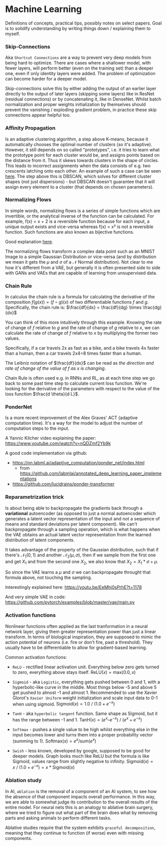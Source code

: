# Machine Learning

Definitions of concepts, practical tips, possibly notes on select papers. Goal is to solidify understanding by writing things down / explaining them to myself.


### Skip-Connections 

Aka `Shortcut Connections` are a way to prevent very deep models from being hard to optimize. There are cases where a shallower model, with fewer layers, will perform better (even on the training set) than a deeper one, even if only identity layers were added. The problem of optimization can become harder for a deeper model.

Skip-connections solve this by either adding the output of an earlier layer directly to the output of later layers (skipping some layers) like in ResNet (residual connections) or by concatenating it, like in DenseNet. Whilst batch normalization and proper weights initialization by themselves should prevent the vanishing / exploding gradient problem, in practice these skip connections appear helpful too.

### Affinity Propagation

Is an adaptive clustering algorithm, a step above K-means, because it automatically chooses the optimal number of clusters (so it's adaptive). However, it still depends on so called "prototypes", i.e. it tries to learn what the prototype point for each cluster would be, and assigns points based on the distance from it. Thus it skews towards clusters in the shape of circles. This leads to incorrect assignments when the data consists of e.g. two crescents latching onto each other. An example of such a case can be seen [here](https://youtu.be/5O4aPDpRHpA?t=667). The step above this is DBSCAN, which solves for different cluster shapes (not just dispersions) - but DBSCAN doesn't guarantee that it will assign every element to a cluster (that depends on chosen parameters).

### Normalizing Flows

In simple words, normalizing flows is a series of simple functions which are invertible, or the analytical inverse of the function can be calculated. For example, f(x) = x + 2 is a reversible function because for each input, a unique output exists and vice-versa whereas f(x) = x² is not a reversible function. Such functions are also known as bijective functions.

Good explanation [here](https://towardsdatascience.com/introduction-to-normalizing-flows-d002af262a4b). 

The normalizing flows transform a complex data point such as an MNIST Image to a simple Gaussian Distribution or vice-versa (and by distribution we mean it gets the $\mu$ and $\sigma$ of a $\mathcal{N}$ Normal distribution). Not clear to me how it's different from a VAE, but generally it is often presented side to side with GANs and VAEs that are capable of learning from unsupervised data.


### Chain Rule

In calculus the chain rule is a formula for calculating the derivative of the composition $f(g(x)) = (f \circ g)(x)$ of two differentiable functions $f$ and $g$.
Specifically, the chain rule is: $\frac{df}{dx} = \frac{df}{dg} \times \frac{dg}{dx}$

You can think of this more intuitively through this example. Knowing the rate of change of $f$ relative to $g$ and the rate of change of $g$ relative to $x$, we can calculate the rate of change of $f$ relative to $x$ by multiplying the former two values. 

Specifically, if a car travels 2x as fast as a bike, and a bike travels 4x faster than a human, then a car travels 2x4=8 times faster than a human.

The Leibniz notation of $\frac{df}{dx}$ can be read as _the direction and rate of change of the value of $f$ as $x$ is changing_.

Chain Rule is often used e.g. in RNNs and RL, as at each time step we go back to some past time step to calculate current loss function. We're looking for the derivative of the parameters with respect to the value of the loss function $\frac{d \theta}{d L}$.


### PonderNet

Is a more recent improvement of the Alex Graves' ACT (adaptive computation time). It's a way for the model to adjust the number of computation steps to the input.

A Yannic Kilcher video explaining the paper:
https://www.youtube.com/watch?v=nQDZmf2Yb9k

A good code implementation via github:
- https://nn.labml.ai/adaptive_computation/ponder_net/index.html
  - from https://github.com/labmlai/annotated_deep_learning_paper_implementations
- https://github.com/lucidrains/ponder-transformer


### Reparametrization trick

Is about being able to backpropagate the gradients back through a **variational** autoencoder (as opposed to just a normal autoencoder which generates a latent vector representation of the input and not a sequence of means and standard deviations per latent component). We can't backpropagate through a sampling operation, which is what happens when the VAE obtains an actual latent vector representation from the learned distribution of latent components.

It takes advantage of the property of the Gaussian distribution, such that if there's $\mathcal{N}_1(0,1)$ and another $\mathcal{N}_2(\mu, \sigma)$, then if we sample from the first one and get $X_1$ and from the second one $X_2$, we also know that $X_2 = X_1 * \sigma + \mu$.

So since the VAE learns a $\mu$ and $\sigma$ we can backpropagate throught that formula above, not touching the sampling.

Interestingly explained here: 
https://youtu.be/EeMhj0sPrhE?t=1178

And very simple VAE in code:
https://github.com/pytorch/examples/blob/master/vae/main.py 

### Activation functions

Nonlinear functions often applied as the last tranformation in a neural network layer, giving them greater representation power than just a linear transform. In terms of biological inspiration, they are supposed to mimic the action potential of neurons (i.e. fire or don't fire, past a threshold). They usually have to be differentiable to allow for gradient-based learning.

Common activation functions:
- `ReLU` - rectified linear activation unit. Everything below zero gets turned to zero, everything above stays itself.
$\textrm{ReLU}(x) = \textrm{max}(0.0, x)$

- `Sigmoid` - aka `Logistic`, everything gets pushed between 0 and 1, with a hyperbolic-like curve in the middle. Most things below -5 and above 5 get pushed to almost -1 and almost 1. Recommended to use the Xavier Glorot's `Xavier Uniform` weight initialization and scale input data to 0-1 when using sigmoid.
$\textrm{Sigmoid}(x) = 1.0~/~(1.0 + e^{-x})$

- `TanH` - aka `hyperbolic tangent` function. Same shape as Sigmoid, but it has the range between -1 and 1.
$\textrm{TanH}(x) = (e^x – e^{-x})~/~(e^x + e^{-x})$

- `Softmax` - pushes a single value to be high whilst everything else in the input becomes lower and turns them into a proper probability vector (summing to 1).
$\textrm{Softmax}(x) = e^x / \textrm{sum}(e^x)$

- `Swish` - less known, developed by google, supposed to be good for deeper models. Graph looks much like ReLU but the formula is like Sigmoid, values range from slightly negative to infinity.
$\textrm{Sigmoid}(x) = x~/~(1.0 + e^{-x}) = x * \textrm{Sigmoid}(x)$

### Ablation study

In AI, `ablation` is the removal of a component of an AI system, to see how the absence of that component impacts overall performance. In this way, we are able to somewhat judge its contribution to the overall results of the entire model. For neural nets this is an analogy to ablative brain surgery, where we tried to figure out what part of the brain does what by removing parts and asking animals to perform different tasks.

Ablative studies require that the system exhibits `graceful decomposition`, meaning that they continue to function (if worse) even with missing components.
